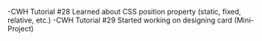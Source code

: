 -CWH Tutorial #28
Learned about CSS position property (static, fixed, relative, etc.)
-CWH Tutorial #29
Started working on designing card (Mini-Project)